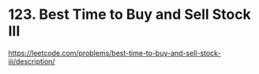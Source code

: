 # 123. Best Time to Buy and Sell Stock III

https://leetcode.com/problems/best-time-to-buy-and-sell-stock-iii/description/